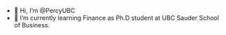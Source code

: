 - 👋 Hi, I’m @PercyUBC
- 🌱 I’m currently learning Finance as Ph.D student at UBC Sauder School of Business. 
<!---
PercyUBC/PercyUBC is a ✨ special ✨ repository because its `README.md` (this file) appears on your GitHub profile.
You can click the Preview link to take a look at your changes.
--->
